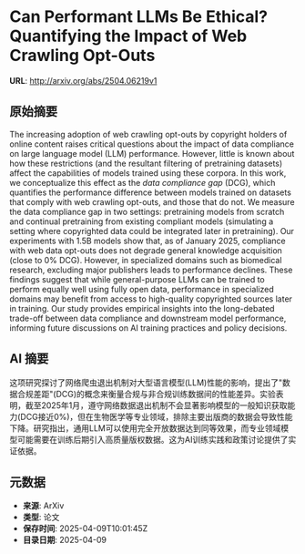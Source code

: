 # Can Performant LLMs Be Ethical? Quantifying the Impact of Web Crawling Opt-Outs

**URL**: http://arxiv.org/abs/2504.06219v1

## 原始摘要

The increasing adoption of web crawling opt-outs by copyright holders of
online content raises critical questions about the impact of data compliance on
large language model (LLM) performance. However, little is known about how
these restrictions (and the resultant filtering of pretraining datasets) affect
the capabilities of models trained using these corpora. In this work, we
conceptualize this effect as the $\textit{data compliance gap}$ (DCG), which
quantifies the performance difference between models trained on datasets that
comply with web crawling opt-outs, and those that do not. We measure the data
compliance gap in two settings: pretraining models from scratch and continual
pretraining from existing compliant models (simulating a setting where
copyrighted data could be integrated later in pretraining). Our experiments
with 1.5B models show that, as of January 2025, compliance with web data
opt-outs does not degrade general knowledge acquisition (close to 0\% DCG).
However, in specialized domains such as biomedical research, excluding major
publishers leads to performance declines. These findings suggest that while
general-purpose LLMs can be trained to perform equally well using fully open
data, performance in specialized domains may benefit from access to
high-quality copyrighted sources later in training. Our study provides
empirical insights into the long-debated trade-off between data compliance and
downstream model performance, informing future discussions on AI training
practices and policy decisions.


## AI 摘要

这项研究探讨了网络爬虫退出机制对大型语言模型(LLM)性能的影响，提出了"数据合规差距"(DCG)的概念来衡量合规与非合规训练数据间的性能差异。实验表明，截至2025年1月，遵守网络数据退出机制不会显著影响模型的一般知识获取能力(DCG接近0%)，但在生物医学等专业领域，排除主要出版商的数据会导致性能下降。研究指出，通用LLM可以使用完全开放数据达到同等效果，而专业领域模型可能需要在训练后期引入高质量版权数据。这为AI训练实践和政策讨论提供了实证依据。

## 元数据

- **来源**: ArXiv
- **类型**: 论文
- **保存时间**: 2025-04-09T10:01:45Z
- **目录日期**: 2025-04-09
